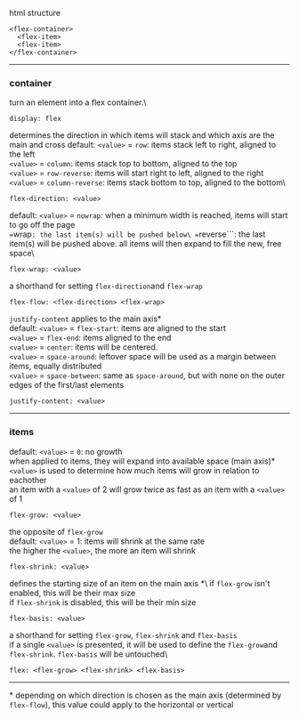html structure
```
<flex-container>
  <flex-item>
  <flex-item>
</flex-container>
```

---

### container
turn an element into a flex container.\
```
display: flex
```
determines the direction in which items will stack and which axis are the main and cross
default: ```<value>``` = ```row```: items stack left to right, aligned to the left\
```<value>``` = ```column```: items stack top to bottom, aligned to the top\
```<value>``` = ```row-reverse```: items will start right to left, aligned to the right\
```<value>``` = ```column-reverse```: items stack bottom to top, aligned to the bottom\
```
flex-direction: <value>
```
default: ```<value>``` = ```nowrap```: when a minimum width is reached, items will start to go off the page\
<value>``` = ```wrap```: the last item(s) will be pushed below\
```<value>``` = ```reverse```: the last item(s) will be pushed above. all items will then expand to fill the new, free space\
```
flex-wrap: <value>
```
a shorthand for setting ```flex-direction```and ```flex-wrap```
  ```
  flex-flow: <flex-direction> <flex-wrap>
  ```
```justify-content``` applies to the main axis\*\
default: ```<value>``` = ```flex-start```: items are aligned to the start\
```<value>``` = ```flex-end```: items aligned to the end\
```<value>``` = ```center```: items will be centered.\
```<value>``` = ```space-around```: leftover space will be used as a margin between items, equally distributed\
```<value>``` = ```space-between```: same as ```space-around```, but with none on the outer edges of the first/last elements
```
justify-content: <value>
```

---

### items
default: ```<value>``` = ```0```: no growth\
when applied to items, they will expand into available space (main axis)\*\
```<value>``` is used to determine how much items will grow in relation to eachother\
an item with a ```<value>``` of 2 will grow twice as fast as an item with a ```<value>``` of 1
```
flex-grow: <value>
```
the opposite of ```flex-grow```\
default: ```<value>```  = 1: items will shrink at the same rate\
the higher the ```<value>```, the more an item will shrink
```
flex-shrink: <value>
```
defines the starting size of an item on the main axis *\\
if ```flex-grow``` isn't enabled, this will be their max size\
if ```flex-shrink``` is disabled, this will be their min size
```
flex-basis: <value>
```
a shorthand for setting ```flex-grow```, ```flex-shrink``` and ```flex-basis```\
if a single ```<value>``` is presented, it will be used to define the ```flex-grow```and ```flex-shrink```. ```flex-basis``` will be untouched\
```
flex: <flex-grow> <flex-shrink> <flex-basis>
```

---

\* depending on which direction is chosen as the main axis (determined by ```flex-flow```), this value could apply to the horizontal or vertical
